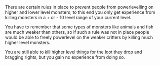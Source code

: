 ---
---
There are certain rules in place to prevent people from powerlevelling on higher and lower level monsters, to this end you only get experience from killing monsters in a + or - 10 level range of your current level.

You have to remember that some types of monsters like animals and fish are much weaker than others, so if such a rule was not in place people would be able to freely powerlevel on the weaker critters by killing much higher level monsters.

You are still able to kill higher level things for the loot they drop and bragging rights, but you gain no experience from doing so.